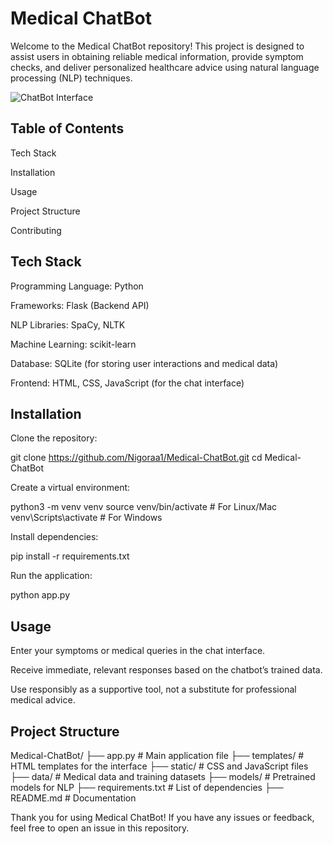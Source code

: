 # Medical ChatBot

Welcome to the Medical ChatBot repository! This project is designed to assist users in obtaining reliable medical information, provide symptom checks, and deliver personalized healthcare advice using natural language processing (NLP) techniques.

![ChatBot Interface](D:\screenshot_2)

## Table of Contents

Tech Stack

Installation

Usage

Project Structure

Contributing


## Tech Stack

Programming Language: Python

Frameworks: Flask (Backend API)

NLP Libraries: SpaCy, NLTK

Machine Learning: scikit-learn

Database: SQLite (for storing user interactions and medical data)

Frontend: HTML, CSS, JavaScript (for the chat interface)

## Installation
Clone the repository:

git clone https://github.com/Nigoraa1/Medical-ChatBot.git
cd Medical-ChatBot

Create a virtual environment:

python3 -m venv venv
source venv/bin/activate  # For Linux/Mac
venv\Scripts\activate  # For Windows

Install dependencies:

pip install -r requirements.txt

Run the application:

python app.py

## Usage

Enter your symptoms or medical queries in the chat interface.

Receive immediate, relevant responses based on the chatbot’s trained data.

Use responsibly as a supportive tool, not a substitute for professional medical advice.

## Project Structure
Medical-ChatBot/
├── app.py              # Main application file
├── templates/        # HTML templates for the interface
├── static/           # CSS and JavaScript files
├── data/             # Medical data and training datasets
├── models/           # Pretrained models for NLP
├── requirements.txt  # List of dependencies
├── README.md         # Documentation

Thank you for using Medical ChatBot! If you have any issues or feedback, feel free to open an issue in this repository.



